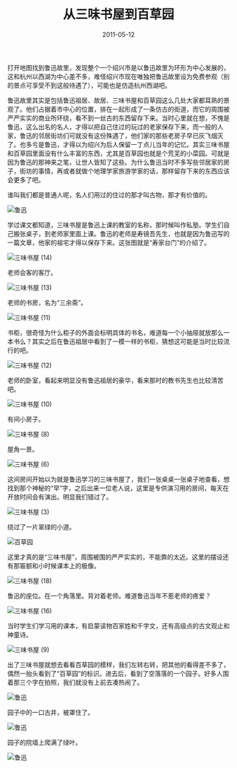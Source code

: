 ﻿---
title: "从三味书屋到百草园"
date: 2011-05-12
categories: 
  - "travels"
tags: 
  - "三味书屋"
  - "百草园"
  - "绍兴"
  - "鲁迅故里"
---

打开地图找到鲁迅故里，发现整个一个绍兴市是以鲁迅故里为环形为中心发展的，这和杭州以西湖为中心差不多，难怪绍兴市现在唯独把鲁迅故里设为免费参观（别的景点可享受不到这般待遇了），可能也是仿造杭州西湖吧。

鲁迅故里其实是包括鲁迅祖居、故居、三味书屋和百草园这么几处大家都耳熟的景观了。他们占据着市中心的位置，排在一起形成了一条仿古的街道，而它的周围被严严实实的商业所环绕，看不到一丝古的东西留存下来。当时心里就在想，不愧是鲁迅，这么出名的名人，才得以把自己住过的玩过的老家保存下来，而一般的人家，鲁迅的邻居街坊们可就没有这份殊遇了，他们家的那些老房子早已灰飞烟灭了。也多亏是鲁迅，才得以为绍兴为后人保留一丁点儿当年的记忆。其实三味书屋和百草园里面没有什么丰富的东西，尤其是百草园也就是个荒芜的小菜园。可就是因为鲁迅的那神来之笔，让世人皆知了这些。为什么鲁迅当时不多写些邻居家的房子，街坊的事情，再或者就做个地理学家旅游学家的话，那样留存下来的东西应该会更多了吧。

谁叫我们都是普通人呢，名人们用过的住过的那才叫古物，那才有价值的。

![鲁迅](/images/5712836526_15509bccd6_z.jpg)

学过课文都知道，三味书屋是鲁迅上课的教室的名称，那时候叫作私塾。学生们自己搬张桌子，到老师家里面上课。鲁迅的老师是寿镜吾先生，也就是因为鲁迅写的一篇文章，他家的祖宅才得以保存下来。这张图就是“寿家台门”的介绍了。

![三味书屋 (14)](/images/5712850142_fb633e712f_z.jpg)

老师会客的客厅。

![三味书屋 (13)](/images/5712288863_fc0a6a3b3c_z.jpg)

老师的书房，名为“三余斋”。

![三味书屋 (11)](/images/5712289069_222df8461b_z.jpg)

书柜，很奇怪为什么柜子的外面会标明具体的书名，难道每一个小抽屉就放那么一本书么？其实之后在鲁迅祖居中看到了一模一样的书柜，猜想这可能是当时比较流行的吧。

![三味书屋 (12)](/images/5712288271_01ab72d1d1_z.jpg)

老师的卧室，看起来明显没有鲁迅祖居的豪华，看来那时的教书先生也比较清苦吧。

![三味书屋 (10)](/images/5712289763_59e0d322a2_z.jpg)

有间小房子。

![三味书屋 (8)](/images/5712850532_c666371518_z.jpg)

屋角一景。

![三味书屋 (6)](/images/5712850836_930412d9de_z.jpg)

这间房间开始以为就是鲁迅学习的三味书屋了，我们一张桌桌一张桌子地查看，想找到那个神秘的“早”字，之后出来一位老人说，这里是专供演习用的房间，每天在开放时间会有演出。明显我们错过了。

![三味书屋 (3)](/images/5712850622_355b5ee089_z.jpg)

绕过了一片翠绿的小道。

![百草园](/images/5712288773_dd8e6c6ea5_z.jpg)

这里才真的是“三味书屋”，周围被围的严严实实的，不能靠的太近。这里的摆设还有那匾额和小时候课本上的极像。

![三味书屋 (18)](/images/5712288511_bc88d5c253_z.jpg)

鲁迅的座位。在一个角落里。背对着老师。难道鲁迅当年不惹老师的疼爱？

![三味书屋 (16)](/images/5712288357_cef910c62f_z.jpg)

当时学生们学习用的课本，有启蒙读物百家姓和千字文，还有高级点的古文观止和神童诗。

![三味书屋 (9)](/images/5712289621_8f290a36c8_z.jpg)

出了三味书屋就想去看看百草园的模样，我们左转右转，把其他的看得差不多了，偶然一抬头看到了“百草园”的标识。进去后，看到了空落落的一个园子。好多人围着那三个字在拍照，我们就没有上前去凑热闹了。

![鲁迅](/images/5712733710_b75f8f67ec_z.jpg)

园子中的一口古井，被罩住了。

![鲁迅](/images/5712173187_19d558f145_z.jpg)

园子的院墙上爬满了绿叶。

![鲁迅](/images/5712734106_634e635e0b_z.jpg)

